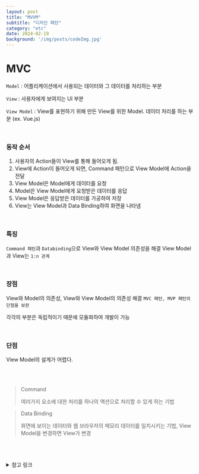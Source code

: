 ```yaml
---
layout: post
title: "MVVM"
subtitle: "디자인 패턴"
category: "etc"
date: 2024-02-19
background: '/img/posts/codeImg.jpg'
---
```


# MVC

`Model` : 어플리케이션에서 사용되는 데이터와 그 데이터를 처리하는 부분  

`View` : 사용자에게 보여지는 UI 부분

`View Model` : View를 표현하기 위해 만든 View를 위한 Model. 데이터 처리를 하는 부분 (ex. Vue.js)

<br>

### 동작 순서

1. 사용자의 Action들이 View를 통해 들어오게 됨.
2. View에 Action이 들어오게 되면, Command 패턴으로 View Model에 Action을 전달
3. View Model은 Model에게 데이터를 요청
4. Model은 View Model에게 요청받은 데이터를 응답
5. View Model은 응답받은 데이터를 가공하여 저장
6. View는 View Model과 Data Binding하여 화면을 나타냄

<br>

### 특징

`Command 패턴`과 `Databinding`으로 View와 View Model 의존성을 해결
View Model과 View는 `1:n 관계`

<br>

### 장점

View와 Model의 의존성, View와 View Model의 의존성 해결
`MVC 패턴, MVP 패턴의 단점을 보완`

각각의 부분은 독립적이기 때문에 모듈화하여 개발이 가능

<br>

### 단점

View Model의 설계가 어렵다.

<br>
<br>

> Command
> 
> 여러가지 요소에 대한 처리를 하나의 액션으로 처리할 수 있게 하는 기법

> Data Binding
> 
> 화면에 보이는 데이터와 웹 브라우저의 메모리 데이터를 일치시키는 기법, View Model을 변경하면 View가 변경


<br>
<br>
<br>

<details>
<summary>참고 링크</summary>
<div markdown="1">
<https://beomy.tistory.com/43>

<https://cocococo.tistory.com/entry/MVVM-%ED%8C%A8%ED%84%B4Model-View-ViewModel%EC%9D%B4%EB%9E%80>
<div>

